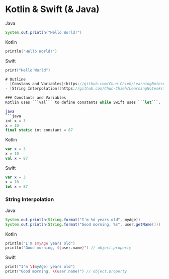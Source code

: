# Kotlin & Swift (& Java) 
Java
```java
System.out.println("Hello World!")
```
Kotlin
```kotlin
println("Hello World!")
```
Swift
```Swift
print("Hello World")

# Outline
- [Constans and Variables](https://github.com/Chun-Chieh/LearningNotes#constants-and-variables)
- [String Interpolation](https://github.com/Chun-Chieh/LearningNotes#string-interpolation)

### Constants and Variables
Kotlin uses ```val``` to define constants while Swift uses ```let```.

java
```java
int x = 3
x = 10
final static int constant = 87
```
Kotlin
```kotlin
var x = 3
x = 10
val x = 87
```
Swift
```swift
var x = 3
x = 10
let x = 87
```
### String Interpolation

Java
```java
System.out.println(String.format("I'm %d years old", myAge))
System.out.println(String.format("Good morning, %s", user.getName()))
```
Kotlin
```kotlin
println("I'm $myAge years old")
println("Good morning, ${user.name}") // object.property
```
Swift
```Swift
print("I'm \(myAge) years old")
print("Good morning, \(user.name)") // object.property
```



